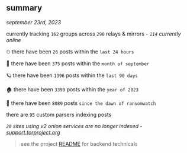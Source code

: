 
## summary
_september 23rd, 2023_

currently tracking `162` groups across `290` relays & mirrors - _`114` currently online_

⏲ there have been `26` posts within the `last 24 hours`

🦈 there have been `375` posts within the `month of september`

🪐 there have been `1396` posts within the `last 90 days`

🏚 there have been `3399` posts within the `year of 2023`

🦕 there have been `8089` posts `since the dawn of ransomwatch`

there are `95` custom parsers indexing posts

_`20` sites using v2 onion services are no longer indexed - [support.torproject.org](https://support.torproject.org/onionservices/v2-deprecation/)_

> see the project [README](https://github.com/joshhighet/ransomwatch#ransomwatch--) for backend technicals
